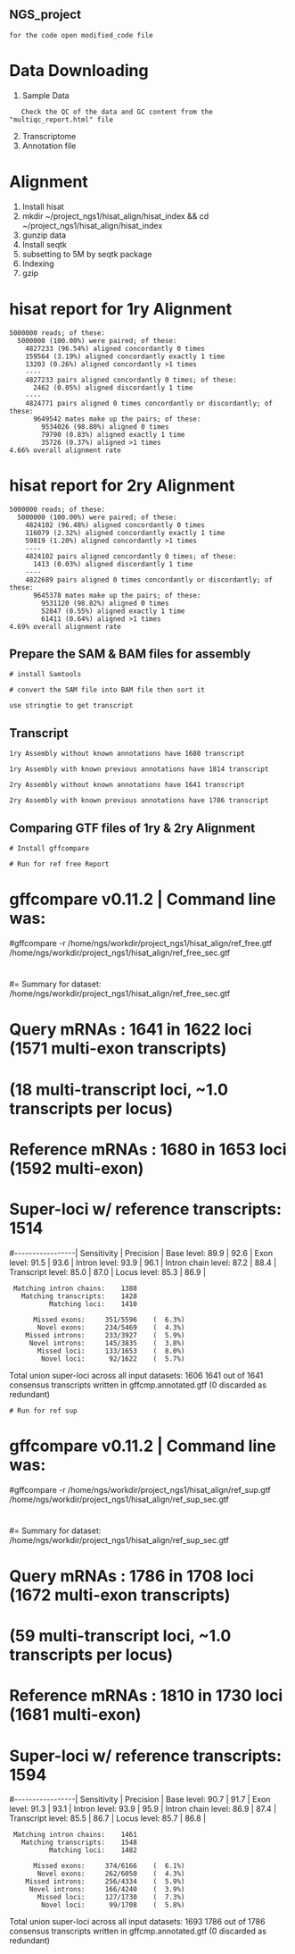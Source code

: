 ## NGS_project
```
for the code open modified_code file
```
# Data Downloading   
1. Sample Data
```
   Check the QC of the data and GC content from the "multiqc_report.html" file
   ```
2. Transcriptome 
3. Annotation file 

# Alignment
1. Install hisat
2. mkdir ~/project_ngs1/hisat_align/hisat_index && cd ~/project_ngs1/hisat_align/hisat_index
3. gunzip data 
4. Install seqtk 
5. subsetting to 5M by seqtk package
6. Indexing 
7. gzip 

# hisat report for 1ry Alignment
```
5000000 reads; of these:
  5000000 (100.00%) were paired; of these:
    4827233 (96.54%) aligned concordantly 0 times
    159564 (3.19%) aligned concordantly exactly 1 time
    13203 (0.26%) aligned concordantly >1 times
    ---- 
    4827233 pairs aligned concordantly 0 times; of these:
      2462 (0.05%) aligned discordantly 1 time
    ----
    4824771 pairs aligned 0 times concordantly or discordantly; of these:
      9649542 mates make up the pairs; of these:
        9534026 (98.80%) aligned 0 times
        79790 (0.83%) aligned exactly 1 time
        35726 (0.37%) aligned >1 times
4.66% overall alignment rate
 ```
# hisat report for 2ry Alignment
```
5000000 reads; of these:
  5000000 (100.00%) were paired; of these:
    4824102 (96.48%) aligned concordantly 0 times
    116079 (2.32%) aligned concordantly exactly 1 time
    59819 (1.20%) aligned concordantly >1 times
    ----
    4824102 pairs aligned concordantly 0 times; of these:
      1413 (0.03%) aligned discordantly 1 time
    ----
    4822689 pairs aligned 0 times concordantly or discordantly; of these:
      9645378 mates make up the pairs; of these:
        9531120 (98.82%) aligned 0 times
        52847 (0.55%) aligned exactly 1 time
        61411 (0.64%) aligned >1 times
4.69% overall alignment rate
```

## Prepare the SAM & BAM files for assembly
 ```
# install Samtools

# convert the SAM file into BAM file then sort it

use stringtie to get transcript
 ```
## Transcript 
```
1ry Assembly without known annotations have 1680 transcript  

1ry Assembly with known previous annotations have 1814 transcript 

2ry Assembly without known annotations have 1641 transcript  

2ry Assembly with known previous annotations have 1786 transcript
 ```
## Comparing GTF files of 1ry & 2ry Alignment
 ```
# Install gffcompare

# Run for ref free Report
 ```
 # gffcompare v0.11.2 | Command line was:
#gffcompare -r /home/ngs/workdir/project_ngs1/hisat_align/ref_free.gtf /home/ngs/workdir/project_ngs1/hisat_align/ref_free_sec.gtf
#

#= Summary for dataset: /home/ngs/workdir/project_ngs1/hisat_align/ref_free_sec.gtf 
#     Query mRNAs :    1641 in    1622 loci  (1571 multi-exon transcripts)
#            (18 multi-transcript loci, ~1.0 transcripts per locus)
# Reference mRNAs :    1680 in    1653 loci  (1592 multi-exon)
# Super-loci w/ reference transcripts:     1514
#-----------------| Sensitivity | Precision  |
        Base level:    89.9     |    92.6    |
        Exon level:    91.5     |    93.6    |
      Intron level:    93.9     |    96.1    |
Intron chain level:    87.2     |    88.4    |
  Transcript level:    85.0     |    87.0    |
       Locus level:    85.3     |    86.9    |

     Matching intron chains:    1388
       Matching transcripts:    1428
              Matching loci:    1410

          Missed exons:     351/5596	(  6.3%)
           Novel exons:     234/5469	(  4.3%)
        Missed introns:     233/3927	(  5.9%)
         Novel introns:     145/3835	(  3.8%)
           Missed loci:     133/1653	(  8.0%)
            Novel loci:      92/1622	(  5.7%)

 Total union super-loci across all input datasets: 1606 
1641 out of 1641 consensus transcripts written in gffcmp.annotated.gtf (0 discarded as redundant)

  ```
# Run for ref sup
 ```
 # gffcompare v0.11.2 | Command line was:
#gffcompare -r /home/ngs/workdir/project_ngs1/hisat_align/ref_sup.gtf /home/ngs/workdir/project_ngs1/hisat_align/ref_sup_sec.gtf
#

#= Summary for dataset: /home/ngs/workdir/project_ngs1/hisat_align/ref_sup_sec.gtf 
#     Query mRNAs :    1786 in    1708 loci  (1672 multi-exon transcripts)
#            (59 multi-transcript loci, ~1.0 transcripts per locus)
# Reference mRNAs :    1810 in    1730 loci  (1681 multi-exon)
# Super-loci w/ reference transcripts:     1594
#-----------------| Sensitivity | Precision  |
        Base level:    90.7     |    91.7    |
        Exon level:    91.3     |    93.1    |
      Intron level:    93.9     |    95.9    |
Intron chain level:    86.9     |    87.4    |
  Transcript level:    85.5     |    86.7    |
       Locus level:    85.7     |    86.8    |

     Matching intron chains:    1461
       Matching transcripts:    1548
              Matching loci:    1482

          Missed exons:     374/6166	(  6.1%)
           Novel exons:     262/6050	(  4.3%)
        Missed introns:     256/4334	(  5.9%)
         Novel introns:     166/4240	(  3.9%)
           Missed loci:     127/1730	(  7.3%)
            Novel loci:      99/1708	(  5.8%)

 Total union super-loci across all input datasets: 1693 
1786 out of 1786 consensus transcripts written in gffcmp.annotated.gtf (0 discarded as redundant)
 
  ```
        
